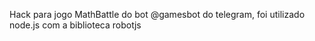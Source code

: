 Hack para jogo MathBattle do bot @gamesbot do telegram, foi utilizado node.js com a biblioteca robotjs
